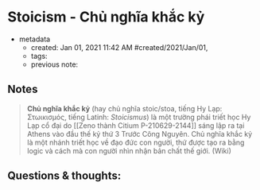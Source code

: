# Stoicism - Chủ nghĩa khắc kỷ

- metadata
	- created: Jan 01, 2021 11:42 AM #created/2021/Jan/01,
	- tags:
	- previous note:

## Notes
>**Chủ nghĩa khắc kỷ** (hay chủ nghĩa stoic/stoa, tiếng Hy Lạp: Στωικισμός, tiếng Latinh: _Stoicismus_) là một trường phái triết học Hy Lạp cổ đại do [[Zeno thành Citium P-210629-2144]] sáng lập ra tại Athens vào đầu thế kỷ thứ 3 Trước Công Nguyên. Chủ nghĩa khắc kỷ là một nhánh triết học về đạo đức con người, thứ được tạo ra bằng logic và cách mà con người nhìn nhận bản chất thế giới. (Wiki)


## Questions & thoughts:

